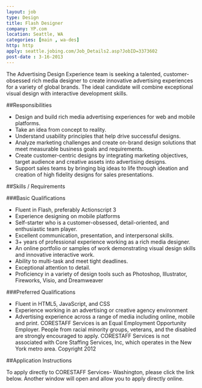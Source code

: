 ```yaml
---
layout: job
type: Design
title: Flash Designer
company: YP.com
location: Seattle, WA
categories: [main , wa-des]
http: http
apply: seattle.jobing.com/Job_Details2.asp?JobID=3373602
post-date : 3-16-2013
---
```


The Advertising Design Experience team is seeking a talented, customer-obsessed rich media designer to create innovative advertising experiences for a variety of global brands. The ideal candidate will combine exceptional visual design with interactive development skills. 

##Responsibilities

* Design and build rich media advertising experiences for web and mobile platforms.
* Take an idea from concept to reality.
* Understand usability principles that help drive successful designs.
* Analyze marketing challenges and create on-brand design solutions that meet measurable business goals and requirements.
* Create customer-centric designs by integrating marketing objectives, target audience and creative assets into advertising designs.
* Support sales teams by bringing big ideas to life through ideation and creation of high fidelity designs for sales presentations.

##Skills / Requirements

###Basic Qualifications
 
* Fluent in Flash, preferably Actionscript 3
* Experience designing on mobile platforms
* Self-starter who is a customer-obsessed, detail-oriented, and enthusiastic team player.
* Excellent communication, presentation, and interpersonal skills.
* 3+ years of professional experience working as a rich media designer.
* An online portfolio or samples of work demonstrating visual design skills and innovative interactive work.
* Ability to multi-task and meet tight deadlines.
* Exceptional attention to detail.
* Proficiency in a variety of design tools such as Photoshop, Illustrator, Fireworks, Visio, and Dreamweaver

###Preferred Qualifications
 
* Fluent in HTML5, JavaScript, and CSS
* Experience working in an advertising or creative agency environment
* Advertising experience across a range of media including online, mobile and print. CORESTAFF Services is an Equal Employment Opportunity Employer. People from racial minority groups, veterans, and the disabled are strongly encouraged to apply. CORESTAFF Services is not associated with Core Staffing Services, Inc, which operates in the New York metro area.  Copyright 2012
 
##Application Instructions

To apply directly to CORESTAFF Services- Washington, please click the link below. Another window will open and allow you to apply directly online.